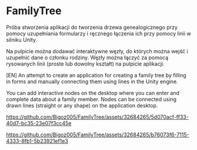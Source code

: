 # FamilyTree

Próba stworzenia aplikacji do tworzenia drzewa genealogicznego przy pomocy uzupełniania formularzy i ręcznego łączenia ich przy pomocy linii w silniku Unity.

Na pulpicie można dodawać interaktywne węzły, do których można wejść i uzupełnić dane o członku rodziny. 
Węzły można łączyć za pomocą rysowanych linii (proste lub dowolny kształt) na pulpicie aplikacji.


[EN]
An attempt to create an application for creating a family tree by filling in forms and manually connecting them using lines in the Unity engine.

You can add interactive nodes on the desktop where you can enter and complete data about a family member.
Nodes can be connected using drawn lines (straight or any shape) on the application desktop.


https://github.com/Bigoz005/FamilyTree/assets/32684265/5d070acf-ff33-40d7-bc35-23e07f3cc45e



https://github.com/Bigoz005/FamilyTree/assets/32684265/b76073f6-7115-4333-8fb1-5b23921ef1e3

